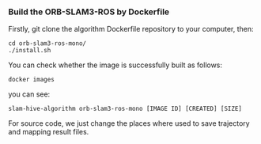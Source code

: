 ### Build the ORB-SLAM3-ROS by Dockerfile
Firstly, git clone the algorithm Dockerfile repository to your computer, then:
```
cd orb-slam3-ros-mono/
./install.sh
```
You can check whether the image is successfully built as follows:
```
docker images
```
you can see:
```
slam-hive-algorithm orb-slam3-ros-mono [IMAGE ID] [CREATED] [SIZE]
```


For source code, we just change the places where used to save trajectory and mapping result files.

